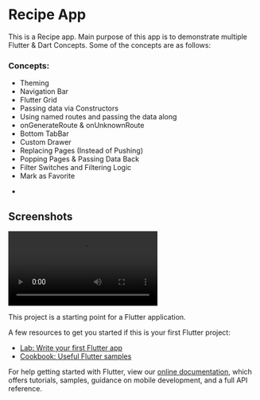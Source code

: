 # Recipe App 

This is a Recipe app. Main purpose of this app is to demonstrate multiple Flutter & Dart Concepts. Some of the concepts are as follows:

### Concepts:
- Theming
- Navigation Bar
- Flutter Grid
- Passing data via Constructors
- Using named routes and passing the data along 
- onGenerateRoute & onUnknownRoute
- Bottom TabBar
- Custom Drawer
- Replacing Pages (Instead of Pushing)
- Popping Pages & Passing Data Back
- Filter Switches and Filtering Logic
- Mark as Favorite

*
## Screenshots

![alt text](https://github.com/saad0259/app_22_recipe_app/blob/master/screenshots/recipe_screen.mp4)


This project is a starting point for a Flutter application.

A few resources to get you started if this is your first Flutter project:

- [Lab: Write your first Flutter app](https://flutter.dev/docs/get-started/codelab)
- [Cookbook: Useful Flutter samples](https://flutter.dev/docs/cookbook)

For help getting started with Flutter, view our
[online documentation](https://flutter.dev/docs), which offers tutorials,
samples, guidance on mobile development, and a full API reference.
